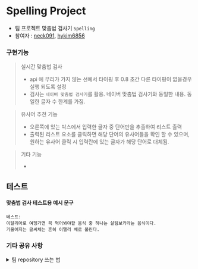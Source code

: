 # Spelling Project

- 팀 프로젝트 맞춤법 검사기 `Spelling`
- 참여자 : [neck091](https://github.com/neck091/Biz-505-react-2024/tree/master/spellfix-new), [hykim6856](https://github.com/hykim6856)

### 구현기능

> 실시간 맞춤법 검사
>
> - api 에 무리가 가지 않는 선에서 타이핑 후 0.8 초간 다른 타이핑이 없을경우 실행 되도록 설정
> - 검사는 `네이버 맞춤법 검사기`를 활용. 네이버 맞춤법 검사기와 동일한 내용. 동일한 글자 수 한계를 가짐.

> 유사어 추천 기능
>
> - 오른쪽에 있는 박스에서 입력한 글자 중 단어만을 추출하여 리스트 출력
> - 출력된 리스트 요소를 클릭하면 해당 단어의 유사어들을 확인 할 수 있으며, 원하는 유사어 클릭 시 입력란에 있는 글자가 해당 단어로 대체됨.

> 기타 기능
>
> -

## 테스트

#### 맞춤법 검사 테스트용 예시 문구

```
테스트:
이탈리아로 여헹가면 꼭 먹어봐야할 음식 중 하나는 살팀보카라는 음식이다.
기울어지는 글씨체는 흔히 이탤리 체로 불린다.
```

### 기타 공유 사항

<details>
<summary>
팀 repository 쓰는 법
</summary>

```bash
git clone https://github.com/hykim6856/Spell-TeamProject.git
git checkout -b 닉네임
```

- 수정 후에 밑

```bash
git add .
git commit -m ""
git push origin 닉네임

```

- 첫 브랜치 생성 후엔 `git checkout 닉네임` 만 써도 됨. -b 빼도된단소리

</details>
